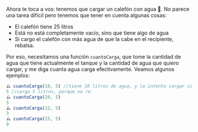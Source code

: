 Ahora te toca a vos: tenemos que cargar un calefón con agua :potable_water:. No parece una tarea difícil pero tenemos que tener en cuenta algunas cosas:

* El calefón tiene 25 litros
* Está no está completamente vacío, sino que tiene algo de agua
* Si cargo el calefón con más agua de que la cabe en el recipiente, rebalsa.

Por eso, necesitamos una función `cuantoCarga`, que tome la cantidad de agua que tiene actualmente el tanque y la cantidad de agua que quiero cargar, y me diga cuanta agua carga efectivamente. Veamos algunos ejemplos:

```javascript
ム cuantoCarga(10, 5) //tiene 10 litros de agua, y lo intento cargar con 5 litros más
5 //carga 5 litros, porque no re
ム cuantoCarga(20, 5)
5
ム cuantoCarga(22, 5)
3
ム cuantoCarga(25, 5)
0
```
